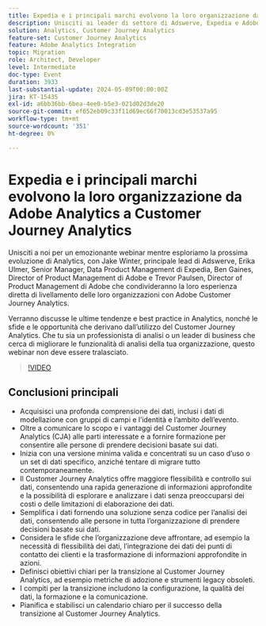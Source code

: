 ```yaml
---
title: Expedia e i principali marchi evolvono la loro organizzazione da Adobe Analytics a Customer Journey Analytics
description: Unisciti ai leader di settore di Adswerve, Expedia e Adobe per condividere informazioni, tendenze e best practice per sfruttare Adobe Customer Journey Analytics al fine di trasformare l’analisi organizzativa in questo webinar obbligatorio.
solution: Analytics, Customer Journey Analytics
feature-set: Customer Journey Analytics
feature: Adobe Analytics Integration
topic: Migration
role: Architect, Developer
level: Intermediate
doc-type: Event
duration: 3933
last-substantial-update: 2024-05-09T00:00:00Z
jira: KT-15435
exl-id: a6bb36bb-6bea-4ee0-b5e3-021d02d3de20
source-git-commit: ef652eb09c33f11d69ec66f70013cd3e53537a95
workflow-type: tm+mt
source-wordcount: '351'
ht-degree: 0%

---
```


# Expedia e i principali marchi evolvono la loro organizzazione da Adobe Analytics a Customer Journey Analytics

Unisciti a noi per un emozionante webinar mentre esploriamo la prossima evoluzione di Analytics, con Jake Winter, principale lead di Adswerve, Erika Ulmer, Senior Manager, Data Product Management di Expedia, Ben Gaines, Director of Product Management di Adobe e Trevor Paulsen, Director of Product Management di Adobe che condivideranno la loro esperienza diretta di livellamento delle loro organizzazioni con Adobe Customer Journey Analytics.

Verranno discusse le ultime tendenze e best practice in Analytics, nonché le sfide e le opportunità che derivano dall’utilizzo del Customer Journey Analytics. Che tu sia un professionista di analisi o un leader di business che cerca di migliorare le funzionalità di analisi della tua organizzazione, questo webinar non deve essere tralasciato.

>[!VIDEO](https://video.tv.adobe.com/v/3428762/?learn=on)


## Conclusioni principali

* Acquisisci una profonda comprensione dei dati, inclusi i dati di modellazione con gruppi di campi e l’identità e l’ambito dell’evento.
* Oltre a comunicare lo scopo e i vantaggi del Customer Journey Analytics (CJA) alle parti interessate e a fornire formazione per consentire alle persone di prendere decisioni basate sui dati.
* Inizia con una versione minima valida e concentrati su un caso d’uso o un set di dati specifico, anziché tentare di migrare tutto contemporaneamente.
* Il Customer Journey Analytics offre maggiore flessibilità e controllo sui dati, consentendo una rapida generazione di informazioni approfondite e la possibilità di esplorare e analizzare i dati senza preoccuparsi dei costi o delle limitazioni di elaborazione dei dati.
* Semplifica i dati fornendo una soluzione senza codice per l’analisi dei dati, consentendo alle persone in tutta l’organizzazione di prendere decisioni basate sui dati.
* Considera le sfide che l’organizzazione deve affrontare, ad esempio la necessità di flessibilità dei dati, l’integrazione dei dati dei punti di contatto dei clienti e la trasformazione di informazioni approfondite in azioni.
* Definisci obiettivi chiari per la transizione al Customer Journey Analytics, ad esempio metriche di adozione e strumenti legacy obsoleti.
* I compiti per la transizione includono la configurazione, la qualità dei dati, la formazione e la comunicazione.
* Pianifica e stabilisci un calendario chiaro per il successo della transizione al Customer Journey Analytics.
